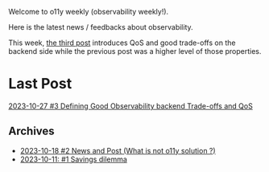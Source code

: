 Welcome to o11y weekly (observability weekly!).

Here is the latest news / feedbacks about observability.

This week, [the third post](./2023-10-27_Defining_Good_Observability_backend_Trade-offs_and_QoS/README.md) introduces QoS and good trade-offs on the backend side while the previous post was a higher level of those properties.

# Last Post
[2023-10-27 #3 Defining Good Observability backend Trade-offs and QoS](./2023-10-27_Defining_Good_Observability_backend_Trade-offs_and_QoS/README.md)

## Archives
- [2023-10-18 #2 News and Post (What is not o11y solution ?)](./2023-10-18_What_is_not_an_observability_solution/README.md)
- [2023-10-11: #1 Savings dilemma](./2023-10-11_Savings_dilemma/README.md)
